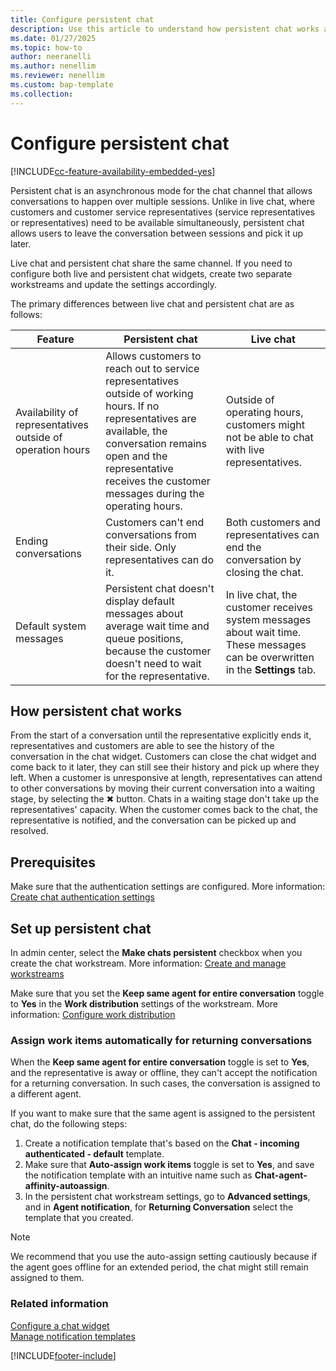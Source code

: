 ```yaml
---
title: Configure persistent chat
description: Use this article to understand how persistent chat works and how you can configure it in Dynamics 365 Contact Center.
ms.date: 01/27/2025
ms.topic: how-to
author: neeranelli
ms.author: nenellim
ms.reviewer: nenellim
ms.custom: bap-template
ms.collection:
---
```


# Configure persistent chat

[!INCLUDE[cc-feature-availability-embedded-yes](../../includes/cc-feature-availability-embedded-yes.md)]

Persistent chat is an asynchronous mode for the chat channel that allows conversations to happen over multiple sessions. Unlike in live chat, where customers and customer service representatives (service representatives or representatives) need to be available simultaneously, persistent chat allows users to leave the conversation between sessions and pick it up later. 

Live chat and persistent chat share the same channel. If you need to configure both live and persistent chat widgets, create two separate workstreams and update the settings accordingly.  

The primary differences between live chat and persistent chat are as follows:

| Feature                       | Persistent chat                   | Live chat
|------------------------------------------|-----------------------------------|------------------------------|
|Availability of representatives outside of operation hours|Allows customers to reach out to service representatives outside of working hours. If no representatives are available, the conversation remains open and the representative receives the customer messages during the operating hours.|Outside of operating hours, customers might not be able to chat with live representatives.|
|Ending conversations|Customers can't end conversations from their side. Only representatives can do it. |Both customers and representatives can end the conversation by closing the chat.|
|Default system messages|Persistent chat doesn't display default messages about average wait time and queue positions, because the customer doesn't need to wait for the representative. |In live chat, the customer receives system messages about wait time. These messages can be overwritten in the **Settings** tab.|

## How persistent chat works

From the start of a conversation until the representative explicitly ends it, representatives and customers are able to see the history of the conversation in the chat widget. Customers can close the chat widget and come back to it later, they can still see their history and pick up where they left. When a customer is unresponsive at length, representatives can attend to other conversations by moving their current conversation into a waiting stage, by selecting the ✖ button. Chats in a waiting stage don't take up the representatives' capacity. When the customer comes back to the chat, the representative is notified, and the conversation can be picked up and resolved.

## Prerequisites

Make sure that the authentication settings are configured. More information: [Create chat authentication settings](create-chat-auth-settings.md)

## Set up persistent chat

In admin center, select the **Make chats persistent** checkbox when you create the chat workstream. More information: [Create and manage workstreams](create-workstreams.md)

Make sure that you set the **Keep same agent for entire conversation** toggle to **Yes** in the **Work distribution** settings of the workstream. More information: [Configure work distribution](create-workstreams.md#configure-work-distribution)

### Assign work items automatically for returning conversations

When the **Keep same agent for entire conversation** toggle is set to **Yes**, and the representative is away or offline, they can't accept the notification for a returning conversation. In such cases, the conversation is assigned to a different agent.

If you want to make sure that the same agent is assigned to the persistent chat, do the following steps:

1. Create a notification template that's based on the **Chat - incoming authenticated - default** template.
1. Make sure that **Auto-assign work items** toggle is set to **Yes**, and save the notification template with an intuitive name such as **Chat-agent-affinity-autoassign**.
1. In the persistent chat workstream settings, go to **Advanced settings**, and in **Agent notification**, for **Returning Conversation** select the template that you created.

> [!NOTE]
> We recommend that you use the auto-assign setting cautiously because if the agent goes offline for an extended period, the chat might still remain assigned to them.

### Related information

[Configure a chat widget](add-chat-widget.md)  
[Manage notification templates](notification-templates.md)  

[!INCLUDE[footer-include](../../includes/footer-banner.md)]
